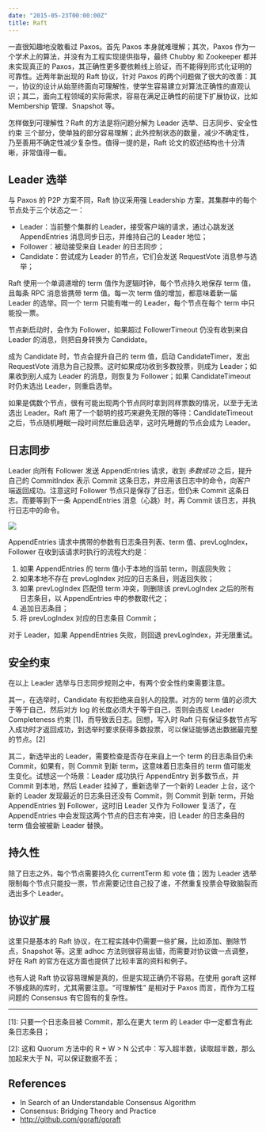 ```yaml
---
date: "2015-05-23T00:00:00Z"
title: Raft
---
```



一直很知趣地没敢看过 Paxos。首先 Paxos 本身就难理解；其次，Paxos 作为一个学术上的算法，并没有为工程实现提供指导，最终 Chubby 和 Zookeeper 都并未实现真正的 Paxos，其正确性更多要依赖线上验证，而不能得到形式化证明的可靠性。近两年新出现的 Raft 协议，针对 Paxos 的两个问题做了很大的改善：其一，协议的设计从始至终面向可理解性，使学生容易建立对算法正确性的直观认识；其二，面向工程领域的实际需求，容易在满足正确性的前提下扩展协议，比如 Membership 管理、Snapshot 等。

怎样做到可理解性？Raft 的方法是将问题分解为 Leader 选举、日志同步、安全性约束 三个部分，使单独的部分容易理解；此外控制状态的数量，减少不确定性，乃至善用不确定性减少复杂性。值得一提的是，Raft 论文的叙述结构也十分清晰，非常值得一看。

Leader 选举
-----------

与 Paxos 的 P2P 方案不同，Raft 协议采用强 Leadership 方案，其集群中的每个节点处于三个状态之一：

- Leader：当前整个集群的 Leader，接受客户端的请求，通过心跳发送 AppendEntries 消息同步日志，并维持自己的 Leader 地位；
- Follower：被动接受来自 Leader 的日志同步；
- Candidate：尝试成为 Leader 的节点，它们会发送 RequestVote 消息参与选举；

Raft 使用一个单调递增的 term 值作为逻辑时钟，每个节点持久地保存 term 值，且每条 RPC 消息皆携带 term 值。每一次 term 值的增加，都意味着新一届 Leader 的选举。同一个 term 只能有唯一的 Leader，每个节点在每个 term 中只能投一票。

节点新启动时，会作为 Follower，如果超过 FollowerTimeout 仍没有收到来自 Leader 的消息，则把自身转换为 Candidate。

成为 Candidate 时，节点会提升自己的 term 值，启动 CandidateTimer，发出 RequestVote 消息为自己投票。这时如果成功收到多数投票，则成为 Leader；如果收到别人成为 Leader 的消息，则恢复为 Follower；如果 CandidateTimeout 时仍未选出 Leader，则重启选举。

如果是偶数个节点，很有可能出现两个节点同时拿到同样票数的情况，以至于无法选出 Leader。Raft 用了一个聪明的技巧来避免无限的等待：CandidateTimeout 之后，节点随机睡眠一段时间然后重启选举，这时先睡醒的节点会成为 Leader。

日志同步
-------

Leader 向所有 Follower 发送 AppendEntries 请求，收到 *多数成功* 之后，提升自己的 CommitIndex 表示 Commit 这条日志，并应用该日志中的命令，向客户端返回成功。注意这时 Follower 节点只是保存了日志，但仍未 Commit 这条日志。而要等到下一条 AppendEntries 消息（心跳）时，再 Commit 该日志，并执行日志中的命令。

![](/images/log-replication.jpg)

AppendEntries 请求中携带的参数有日志条目列表、term 值、prevLogIndex，Follower 在收到该请求时执行的流程大约是：

1. 如果 AppendEntries 的 term 值小于本地的当前 term，则返回失败；
2. 如果本地不存在 prevLogIndex 对应的日志条目，则返回失败；
3. 如果 prevLogIndex 匹配但 term 冲突，则删除该 prevLogIndex 之后的所有日志条目，以 AppendEntries 中的参数取代之；
4. 追加日志条目；
5. 将 prevLogIndex 对应的日志条目 Commit；

对于 Leader，如果 AppendEntries 失败，则回退 prevLogIndex，并无限重试。

安全约束
-------

在以上 Leader 选举与日志同步规则之中，有两个安全性约束需要注意。

其一，在选举时，Candidate 有权拒绝来自别人的投票。对方的 term 值的必须大于等于自己，然后对方 log 的长度必须大于等于自己，否则会违反 Leader Completeness 约束 [1]，而导致丢日志。回想，写入时 Raft 只有保证多数节点写入成功时才返回成功，到选举时要求获得多数投票，可以保证能够选出数据最完整的节点。[2]

其二，新选举出的 Leader，需要检查是否存在来自上一个 term 的日志条目仍未 Commit，如果有，则 Commit 到新 term，这意味着日志条目的 term 值可能发生变化。试想这一个场景：Leader 成功执行 AppendEntry 到多数节点，并 Commit 到本地，然后 Leader 挂掉了，重新选举了一个新的 Leader 上台，这个新的 Leader 发现最近的日志条目还没有 Commit，则 Commit 到新 term，开始 AppendEntries 到 Follower，这时旧 Leader 又作为 Follower 复活了，在 AppendEntries 中会发现这两个节点的日志有冲突，旧 Leader 的日志条目的 term 值会被被新 Leader 替换。

持久性
------

除了日志之外，每个节点需要持久化 currentTerm 和 vote 值；因为 Leader 选举限制每个节点只能投一票，节点需要记住自己投了谁，不然重复投票会导致脑裂而选出多个 Leader。

协议扩展
-------

这里只是基本的 Raft 协议，在工程实践中仍需要一些扩展，比如添加、删除节点，Snapshot 等。这里 adhoc 方法则很容易出错，而需要对协议做一点调整，好在 Raft 的官方在这方面也提供了比较丰富的资料和例子。

也有人说 Raft 协议容易理解是真的，但是实现正确仍不容易。在使用 goraft 这样不够成熟的库时，尤其需要注意。“可理解性” 是相对于 Paxos 而言，而作为工程问题的 Consensus 有它固有的复杂性。

-------

[1]: 只要一个日志条目被 Commit，那么在更大 term 的 Leader 中一定都含有此条日志条目；

[2]: 这和 Quorum 方法中的 R + W > N 公式中：写入超半数，读取超半数，那么加起来大于 N，可以保证数据不丢；

References
----------

- In Search of an Understandable Consensus Algorithm
- Consensus: Bridging Theory and Practice
- http://github.com/goraft/goraft

